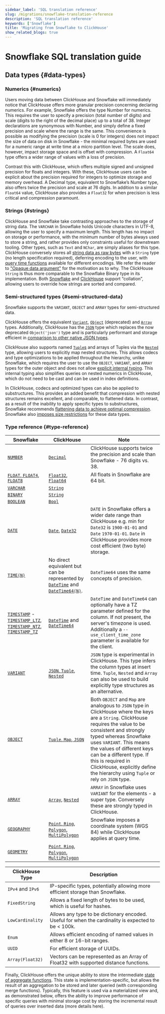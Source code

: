 ```yaml
---
sidebar_label: 'SQL translation reference'
slug: /migrations/snowflake-translation-reference
description: 'SQL translation reference'
keywords: ['Snowflake']
title: 'Migrating from Snowflake to ClickHouse'
show_related_blogs: true
---
```


# Snowflake SQL translation guide

## Data types {#data-types}

### Numerics {#numerics}

Users moving data between ClickHouse and Snowflake will immediately notice that 
ClickHouse offers more granular precision concerning declaring numerics. For example,
Snowflake offers the type Number for numerics. This requires the user to specify a 
precision (total number of digits) and scale (digits to the right of the decimal place)
up to a total of 38. Integer declarations are synonymous with Number, and simply 
define a fixed precision and scale where the range is the same. This convenience 
is possible as modifying the precision (scale is 0 for integers) does not impact the 
size of data on disk in Snowflake - the minimal required bytes are used for a 
numeric range at write time at a micro partition level. The scale does, however,
impact storage space and is offset with compression. A `Float64` type offers a 
wider range of values with a loss of precision.

Contrast this with ClickHouse, which offers multiple signed and unsigned 
precision for floats and integers. With these, ClickHouse users can be explicit about
the precision required for integers to optimize storage and memory overhead. A 
Decimal type, equivalent to Snowflake’s Number type, also offers twice the 
precision and scale at 76 digits. In addition to a similar `Float64` value, 
ClickHouse also provides a `Float32` for when precision is less critical and 
compression paramount.

### Strings {#strings}

ClickHouse and Snowflake take contrasting approaches to the storage of string 
data. The `VARCHAR` in Snowflake holds Unicode characters in UTF-8, allowing the
user to specify a maximum length. This length has no impact on storage or 
performance, with the minimum number of bytes always used to store a string, and
rather provides only constraints useful for downstream tooling. Other types, such
as `Text` and `NChar`, are simply aliases for this type. ClickHouse conversely 
stores all [string data as raw bytes](/sql-reference/data-types/string) with a `String`
type (no length specification required), deferring encoding to the user, with 
[query time functions](/sql-reference/functions/string-functions#lengthutf8) 
available for different encodings. We refer the reader to ["Opaque data argument"](https://utf8everywhere.org/#cookie)
for the motivation as to why. The ClickHouse `String` is thus more comparable 
to the Snowflake Binary type in its implementation. Both [Snowflake](https://docs.snowflake.com/en/sql-reference/collation)
and [ClickHouse](/sql-reference/statements/select/order-by#collation-support) 
support “collation”, allowing users to override how strings are sorted and compared.

### Semi-structured types {#semi-structured-data}

Snowflake supports the `VARIANT`, `OBJECT` and `ARRAY` types for semi-structured
data.

ClickHouse offers the equivalent [`Variant`](/sql-reference/data-types/variant),
[`Object`](/sql-reference/data-types/object-data-type) (deprecated) and [`Array`](/sql-reference/data-types/array)
types. Additionally, ClickHouse has the [`JSON`](/sql-reference/data-types/newjson) 
type which replaces the now deprecated `Object('json')` type and is particularly
performant and storage efficient in [comparison to other native JSON types](https://jsonbench.com/).

ClickHouse also supports named [`Tuple`s](/sql-reference/data-types/tuple) and arrays of Tuples
via the [`Nested`](/sql-reference/data-types/nested-data-structures/nested) type,
allowing users to explicitly map nested structures. This allows codecs and type 
optimizations to be applied throughout the hierarchy, unlike Snowflake, which 
requires the user to use the `OBJECT`, `VARIANT`, and `ARRAY` types for the outer
object and does not allow [explicit internal typing](https://docs.snowflake.com/en/sql-reference/data-types-semistructured#characteristics-of-an-object).
This internal typing also simplifies queries on nested numerics in ClickHouse, 
which do not need to be cast and can be used in index definitions.

In ClickHouse, codecs and optimized types can also be applied to substructures. 
This provides an added benefit that compression with nested structures remains 
excellent, and comparable, to flattened data. In contrast, as a result of the 
inability to apply specific types to substructures, Snowflake recommends [flattening
data to achieve optimal compression](https://docs.snowflake.com/en/user-guide/semistructured-considerations#storing-semi-structured-data-in-a-variant-column-vs-flattening-the-nested-structure).
Snowflake also [imposes size restrictions](https://docs.snowflake.com/en/user-guide/semistructured-considerations#data-size-limitations)
for these data types.

### Type reference {#type-reference}

| Snowflake                                                                                                                                                                                                                                                                                                                                                                                                                                                                       | ClickHouse                                                                                                                                                     | Note                                                                                                                                                                                                                                                                                                                                                                            |
|---------------------------------------------------------------------------------------------------------------------------------------------------------------------------------------------------------------------------------------------------------------------------------------------------------------------------------------------------------------------------------------------------------------------------------------------------------------------------------|----------------------------------------------------------------------------------------------------------------------------------------------------------------|---------------------------------------------------------------------------------------------------------------------------------------------------------------------------------------------------------------------------------------------------------------------------------------------------------------------------------------------------------------------------------|
| [`NUMBER`](https://docs.snowflake.com/en/sql-reference/data-types-numeric)                                                                                                                                                                                                                                                                                                                                                                                                      | [`Decimal`](/sql-reference/data-types/decimal)                                                                                                                 | ClickHouse supports twice the precision and scale than Snowflake - 76 digits vs. 38.                                                                                                                                                                                                                                                                                            |
| [`FLOAT`, `FLOAT4`, `FLOAT8`](https://docs.snowflake.com/en/sql-reference/data-types-numeric#data-types-for-floating-point-numbers)                                                                                                                                                                                                                                                                                                                                             | [`Float32`, `Float64`](/sql-reference/data-types/float)                                                                                                        | All floats in Snowflake are 64 bit.                                                                                                                                                                                                                                                                                                                                             |
| [`VARCHAR`](https://docs.snowflake.com/en/sql-reference/data-types-text#varchar)                                                                                                                                                                                                                                                                                                                                                                                                | [`String`](/sql-reference/data-types/string)                                                                                                                   |                                                                                                                                                                                                                                                                                                                                                                                 |
| [`BINARY`](https://docs.snowflake.com/en/sql-reference/data-types-text#binary)                                                                                                                                                                                                                                                                                                                                                                                                  | [`String`](/sql-reference/data-types/string)                                                                                                                   |                                                                                                                                                                                                                                                                                                                                                                                 |
| [`BOOLEAN`](https://docs.snowflake.com/en/sql-reference/data-types-logical)                                                                                                                                                                                                                                                                                                                                                                                                     | [`Bool`](/sql-reference/data-types/boolean)                                                                                                                    |                                                                                                                                                                                                                                                                                                                                                                                 |
| [`DATE`](https://docs.snowflake.com/en/sql-reference/data-types-datetime#date)                                                                                                                                                                                                                                                                                                                                                                                                  | [`Date`](/sql-reference/data-types/date), [`Date32`](/sql-reference/data-types/date32)                                                                         | `DATE` in Snowflake offers a wider date range than ClickHouse e.g. min for `Date32` is `1900-01-01` and `Date` `1970-01-01`. `Date` in ClickHouse provides more cost efficient (two byte) storage.                                                                                                                                                                              |
| [`TIME(N)`](https://docs.snowflake.com/en/sql-reference/data-types-datetime#time)                                                                                                                                                                                                                                                                                                                                                                                               | No direct equivalent but can be represented by [`DateTime`](/sql-reference/data-types/datetime) and [`DateTime64(N)`](/sql-reference/data-types/datetime64).   | `DateTime64` uses the same concepts of precision.                                                                                                                                                                                                                                                                                                                               |
| [`TIMESTAMP`](https://docs.snowflake.com/en/sql-reference/data-types-datetime#timestamp) - [`TIMESTAMP_LTZ`](https://docs.snowflake.com/en/sql-reference/data-types-datetime#timestamp-ltz-timestamp-ntz-timestamp-tz), [`TIMESTAMP_NTZ`](https://docs.snowflake.com/en/sql-reference/data-types-datetime#timestamp-ltz-timestamp-ntz-timestamp-tz), [`TIMESTAMP_TZ`](https://docs.snowflake.com/en/sql-reference/data-types-datetime#timestamp-ltz-timestamp-ntz-timestamp-tz) | [`DateTime`](/sql-reference/data-types/datetime) and [`DateTime64`](/sql-reference/data-types/datetime64)                                                      | `DateTime` and `DateTime64` can optionally have a TZ parameter defined for the column. If not present, the server's timezone is used. Additionally a `--use_client_time_zone` parameter is available for the client.                                                                                                                                                            |
| [`VARIANT`](https://docs.snowflake.com/en/sql-reference/data-types-semistructured#variant)                                                                                                                                                                                                                                                                                                                                                                                      | [`JSON`, `Tuple`, `Nested`](/interfaces/formats)                                                                                                   | `JSON` type is experimental in ClickHouse. This type infers the column types at insert time. `Tuple`, `Nested` and `Array` can also be used to build explicitly type structures as an alternative.                                                                                                                                                                              |
| [`OBJECT`](https://docs.snowflake.com/en/sql-reference/data-types-semistructured#object)                                                                                                                                                                                                                                                                                                                                                                                        | [`Tuple`, `Map`, `JSON`](/interfaces/formats)                                                                                                      | Both `OBJECT` and `Map` are analogous to `JSON` type in ClickHouse where the keys are a `String`. ClickHouse requires the value to be consistent and strongly typed whereas Snowflake uses `VARIANT`. This means the values of different keys can be a different type. If this is required in ClickHouse, explicitly define the hierarchy using `Tuple` or rely on `JSON` type. |
| [`ARRAY`](https://docs.snowflake.com/en/sql-reference/data-types-semistructured#array)                                                                                                                                                                                                                                                                                                                                                                                          | [`Array`](/sql-reference/data-types/array), [`Nested`](/sql-reference/data-types/nested-data-structures/nested)                                                | `ARRAY` in Snowflake uses `VARIANT` for the elements - a super type. Conversely these are strongly typed in ClickHouse.                                                                                                                                                                                                                                                         |
| [`GEOGRAPHY`](https://docs.snowflake.com/en/sql-reference/data-types-geospatial#geography-data-type)                                                                                                                                                                                                                                                                                                                                                                            | [`Point`, `Ring`, `Polygon`, `MultiPolygon`](/sql-reference/data-types/geo)                                                                                    | Snowflake imposes a coordinate system (WGS 84) while ClickHouse applies at query time.                                                                                                                                                                                                                                                                                          |
| [`GEOMETRY`](https://docs.snowflake.com/en/sql-reference/data-types-geospatial#geometry-data-type)                                                                                                                                                                                                                                                                                                                                                                              | [`Point`, `Ring`, `Polygon`, `MultiPolygon`](/sql-reference/data-types/geo)                                                                                    |                                                                                                                                                                                                                                                                                                                                                                                 |                                                                                                                                                                                                                      |

| ClickHouse Type   | Description                                                                                         |
|-------------------|-----------------------------------------------------------------------------------------------------|
| `IPv4` and `IPv6` | IP-specific types, potentially allowing more efficient storage than Snowflake.                      |
| `FixedString`     | Allows a fixed length of bytes to be used, which is useful for hashes.                              |
| `LowCardinality`  | Allows any type to be dictionary encoded. Useful for when the cardinality is expected to be < 100k. |
| `Enum`            | Allows efficient encoding of named values in either 8 or 16-bit ranges.                             |
| `UUID`            | For efficient storage of UUIDs.                                                                     |
| `Array(Float32)`  | Vectors can be represented as an Array of Float32 with supported distance functions.                |

Finally, ClickHouse offers the unique ability to store the intermediate 
[state of aggregate functions](/sql-reference/data-types/aggregatefunction). This
state is implementation-specific, but allows the result of an aggregation to be 
stored and later queried (with corresponding merge functions). Typically, this 
feature is used via a materialized view and, as demonstrated below, offers the 
ability to improve performance of specific queries with minimal storage cost by
storing the incremental result of queries over inserted data (more details here).
